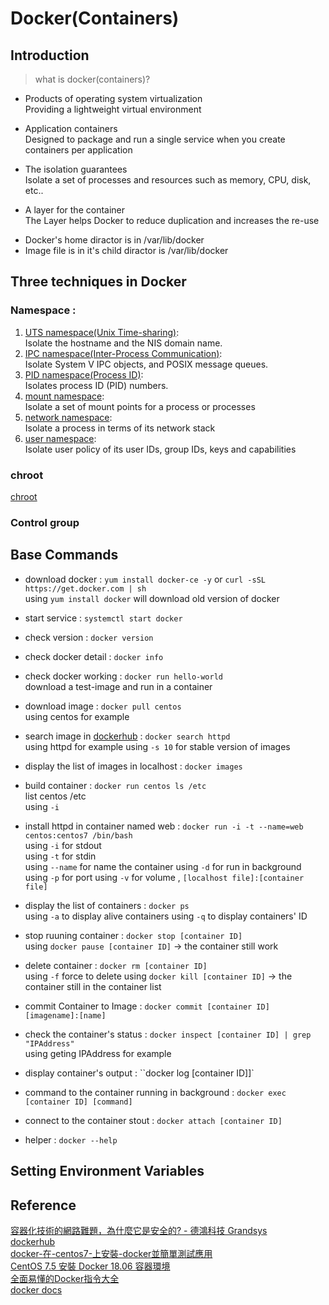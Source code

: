 # Docker(Containers)

## Introduction

> what is docker(containers)?
- Products of operating system virtualization\
Providing a lightweight virtual environment

- Application containers\
Designed to package and run a single service when you create containers per application

- The isolation guarantees\
Isolate a set of processes and resources such as memory, CPU, disk, etc..

- A layer for the container\
The Layer helps Docker to reduce duplication and increases the re-use

* Docker's home diractor is in /var/lib/docker
* Image file is in it's child diractor is /var/lib/docker


## Three techniques in Docker

### Namespace :
1. [UTS namespace(Unix Time-sharing)](https://windsock.io/uts-namespace/):\
Isolate the hostname and the NIS domain name.
2. [IPC namespace(Inter-Process Communication)](https://windsock.io/ipc-namespace/):\
Isolate System V IPC objects, and POSIX message queues.
3. [PID namespace(Process ID)](https://windsock.io/pid-namespace/):\
Isolates process ID (PID) numbers.
4. [mount namespace](https://windsock.io/mnt-namespace/):\
Isolate a set of mount points for a process or processes 
5. [network namespace](https://windsock.io/net-namespace/):\
Isolate a process in terms of its network stack
6. [user namespace](https://coreos.com/rkt/docs/latest/devel/user-namespaces.html):\
Isolate user policy of its user IDs, group IDs, keys and capabilities
### chroot
[chroot](https://windsock.io/a-basic-container/)
### Control group

## Base Commands
* download docker : `yum install docker-ce -y` or `curl -sSL https://get.docker.com | sh`\
 using `yum install docker` will download old version of docker

* start service : `systemctl start docker`

* check version : `docker version`

* check docker detail : `docker info`

* check docker working : `docker run hello-world`\
 download a test-image and run in a container

* download image : `docker pull centos`\
using centos for example

* search image in [dockerhub](https://hub.docker.com/) : `docker search httpd` \
using httpd for example
using `-s 10` for stable version of images

* display the list of images in localhost : `docker images`

* build container : `docker run centos ls /etc`\
list centos /etc\
using `-i`

* install httpd in container named web : `docker run -i -t --name=web centos:centos7 /bin/bash`\
using `-i` for stdout\
using `-t` for stdin\
using `--name` for name the container
using `-d` for run in background 
using `-p` for port
using `-v` for volume , `[localhost file]:[container file]`

* display the list of containers : `docker ps`\
using `-a` to display alive containers 
using `-q` to display containers' ID

* stop ruuning container : `docker stop [container ID]` \
using `docker pause [container ID]` -> the container still work

* delete container : `docker rm [container ID]`\
using `-f` force to delete
using `docker kill [container ID]` -> the container still in the container list 

* commit Container to Image : `docker commit [container ID] [imagename]:[name]`

* check the container's status : `docker inspect [container ID] | grep "IPAddress"`\
using geting IPAddress for example

* display container's output : ``docker log [container ID]]`

* command to the container running in background : `docker exec [container ID] [command]`

* connect to the container stout : `docker attach [container ID]`

* helper : `docker --help`

## Setting Environment Variables 


## Reference
[容器化技術的網路難題，為什麼它是安全的? - 德鴻科技 Grandsys](https://www.grandsys.com.tw/news/rd/901-linux-docker)\
[dockerhub](https://hub.docker.com/)\
[docker-在-centos7-上安裝-docker並簡單測試應用](https://medium.com/ianyc/docker-%E5%9C%A8-centos7-%E4%B8%8A%E5%AE%89%E8%A3%9D-docker%E4%B8%A6%E7%B0%A1%E5%96%AE%E6%B8%AC%E8%A9%A6%E6%87%89%E7%94%A8-506a6e0767de)\
[CentOS 7.5 安裝 Docker 18.06 容器環境](http://www.weithenn.org/2018/08/docker1806-on-centos75.html)\
[全面易懂的Docker指令大全](https://joshhu.gitbooks.io/dockercommands/content/index.html)\
[docker docs](https://docs.docker.com/engine/reference/commandline/run/#set-environment-variables--e---env---env-file)